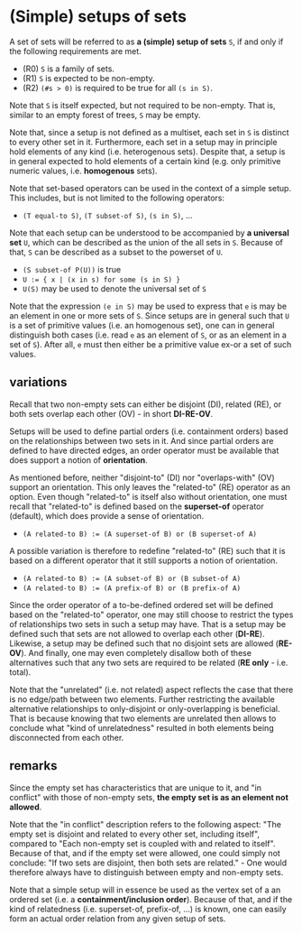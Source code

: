 
<!-- ======================================================================= -->
# (Simple) setups of sets

A set of sets will be referred to as **a (simple) setup of sets** `S`,
if and only if the following requirements are met.

* (R0) `S` is a family of sets.
* (R1) `S` is expected to be non-empty.
* (R2) `(#s > 0)` is required to be true for all `(s in S)`.

Note that `S` is itself expected, but not required to be non-empty.
That is, similar to an empty forest of trees, `S` may be empty.

Note that, since a setup is not defined as a multiset, each set in `S` is
distinct to every other set in it. Furthermore, each set in a setup may in
principle hold elements of any kind (i.e. heterogenous sets). Despite that,
a setup is in general expected to hold elements of a certain kind (e.g.
only primitive numeric values, i.e. **homogenous** sets).

Note that set-based operators can be used in the context of a simple setup.
This includes, but is not limited to the following operators:

* `(T equal-to S)`, `(T subset-of S)`, `(s in S)`, ...

Note that each setup can be understood to be accompanied by **a universal set**
`U`, which can be described as the union of the all sets in `S`. Because of
that, `S` can be described as a subset to the powerset of `U`.

* `(S subset-of P(U))` is true
* `U := { x | (x in s) for some (s in S) }`
* `U(S)` may be used to denote the universal set of `S`

Note that the expression `(e in S)` may be used to express that `e` is may be
an element in one or more sets of `S`. Since setups are in general such that
`U` is a set of primitive values (i.e. an homogenous set), one can in general
distinguish both cases (i.e. read `e` as an element of `S`, or as an element
in a set of `S`). After all, `e` must then either be a primitive value ex-or
a set of such values.

<!-- ======================================================================= -->
## variations

Recall that two non-empty sets can either be disjoint (DI), related (RE),
or both sets overlap each other (OV) - in short **DI-RE-OV**.

Setups will be used to define partial orders (i.e. containment orders) based on
the relationships between two sets in it. And since partial orders are defined
to have directed edges, an order operator must be available that does support
a notion of **orientation**.

As mentioned before, neither "disjoint-to" (DI) nor "overlaps-with" (OV) support
an orientation. This only leaves the "related-to" (RE) operator as an option.
Even though "related-to" is itself also without orientation, one must recall
that "related-to" is defined based on the **superset-of** operator (default),
which does provide a sense of orientation.

* `(A related-to B) := (A superset-of B) or (B superset-of A)`

A possible variation is therefore to redefine "related-to" (RE) such that it is
based on a different operator that it still supports a notion of orientation.

* `(A related-to B) := (A subset-of B) or (B subset-of A)`
* `(A related-to B) := (A prefix-of B) or (B prefix-of A)`

Since the order operator of a to-be-defined ordered set will be defined based
on the "related-to" operator, one may still choose to restrict the types of
relationships two sets in such a setup may have. That is a setup may be defined
such that sets are not allowed to overlap each other (**DI-RE**). Likewise, a
setup may be defined such that no disjoint sets are allowed (**RE-OV**). And
finally, one may even completely disallow both of these alternatives such that
any two sets are required to be related (**RE only** - i.e. total).

Note that the "unrelated" (i.e. not related) aspect reflects the case that
there is no edge/path between two elements. Further restricting the available
alternative relationships to only-disjoint or only-overlapping is beneficial.
That is because knowing that two elements are unrelated then allows to conclude
what "kind of unrelatedness" resulted in both elements being disconnected from
each other.

<!-- ======================================================================= -->
## remarks

Since the empty set has characteristics that are unique to it, and "in conflict"
with those of non-empty sets, **the empty set is as an element not allowed**.

Note that the "in conflict" description refers to the following aspect:
"The empty set is disjoint and related to every other set, including itself",
compared to "Each non-empty set is coupled with and related to itself". Because
of that, and if the empty set were allowed, one could simply not conclude:
"If two sets are disjoint, then both sets are related." - One would therefore
always have to distinguish between empty and non-empty sets.

Note that a simple setup will in essence be used as the vertex set of a an
ordered set (i.e. a **containment/inclusion order**). Because of that, and if
the kind of relatedness (i.e. superset-of, prefix-of, ...) is known, one can
easily form an actual order relation from any given setup of sets.
